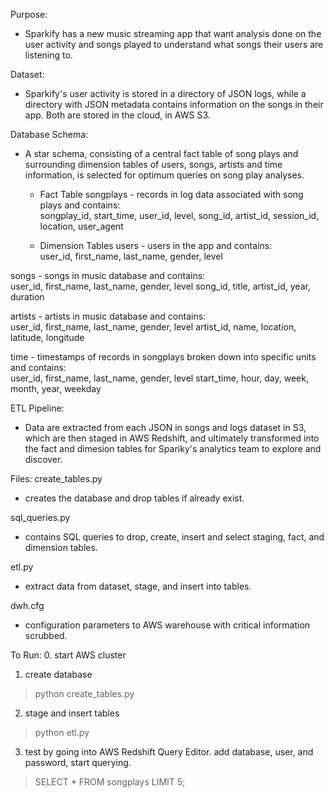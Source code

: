 Purpose:
- Sparkify has a new music streaming app that want analysis done on the user activity and songs played to understand what songs their users are listening to.

Dataset:
- Sparkify's user activity is stored in a directory of JSON logs, while a directory with JSON metadata contains information on the songs in their app. Both are stored in the cloud, in AWS S3.

Database Schema:
- A star schema, consisting of a central fact table of song plays and surrounding dimension tables of users, songs, artists and time information, is selected for optimum queries on song play analyses.

    * Fact Table
songplays - records in log data associated with song plays and contains: \
songplay_id, start_time, user_id, level, song_id, artist_id, session_id, location, user_agent

    * Dimension Tables
users - users in the app and contains: \
user_id, first_name, last_name, gender, level

songs - songs in music database and contains: \
user_id, first_name, last_name, gender, level
song_id, title, artist_id, year, duration

artists - artists in music database and contains: \
user_id, first_name, last_name, gender, level
artist_id, name, location, latitude, longitude

time - timestamps of records in songplays broken down into specific units and contains: \
user_id, first_name, last_name, gender, level
start_time, hour, day, week, month, year, weekday

ETL Pipeline:
- Data are extracted from each JSON in songs and logs dataset in S3, which are then staged in AWS Redshift, and ultimately transformed into the fact and dimesion tables for Spariky's analytics team to explore and discover.

Files:
create_tables.py
- creates the database and drop tables if already exist.

sql_queries.py
- contains SQL queries to drop, create, insert and select staging, fact, and dimension tables.

etl.py
- extract data from dataset, stage, and insert into tables.

dwh.cfg
- configuration parameters to AWS warehouse with critical information scrubbed.

To Run:
0. start AWS cluster
1. create database
> python create_tables.py

2. stage and insert tables
> python etl.py

3. test by going into AWS Redshift Query Editor. add database, user, and password, start querying.
> SELECT * FROM songplays LIMIT 5;